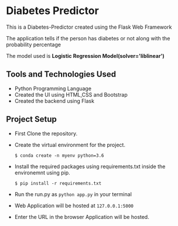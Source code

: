 # Diabetes Predictor
This is a Diabetes-Predictor created using the Flask Web Framework

The application tells if the person has diabetes or not along with the probability percentage

The model used is **Logistic Regression Model(solver='liblinear')**




## Tools and Technologies Used
- Python Programming Language
- Created the UI using HTML,CSS and Bootstrap
- Created the backend using Flask

## Project Setup
- First Clone the repository.
- Create the virtual environment for the project.

      $ conda create -n myenv python=3.6
  
- Install the required packages using requirements.txt inside the environemnt using pip.

      $ pip install -r requirements.txt
  
- Run the run.py as `python app.py` in your terminal
- Web Application will be hosted at `127.0.0.1:5000`
- Enter the URL in the browser Application will be hosted.

